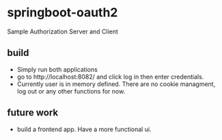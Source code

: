 # springboot-oauth2
Sample Authorization Server and Client
## build
- Simply run both applications
- go to http://localhost:8082/ and click log in then enter credentials.
- Currently user is in memory defined. There are no cookie managment, log out or any other functions for now.

## future work
- build a frontend app. Have a more functional ui.
